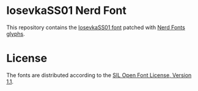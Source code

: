 # IosevkaSS01 Nerd Font
This repository contains the [IosevkaSS01 font](https://github.com/be5invis/Iosevka) patched with [Nerd Fonts glyphs](https://github.com/ryanoasis/nerd-fonts).

# License
The fonts are distributed according to the [SIL Open Font License, Version 1.1](LICENSE).
